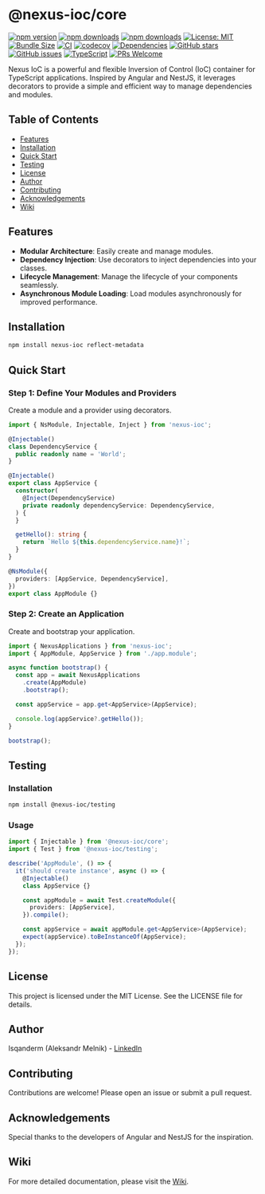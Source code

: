 # @nexus-ioc/core

[![npm version](https://img.shields.io/npm/v/@nexus-ioc/core.svg)](https://www.npmjs.com/package/@nexus-ioc/core)
[![npm downloads](https://img.shields.io/npm/dm/@nexus-ioc/core.svg)](https://www.npmjs.com/package/@nexus-ioc/core)
[![npm downloads](https://img.shields.io/npm/dt/@nexus-ioc/core.svg)](https://www.npmjs.com/package/@nexus-ioc/core)
[![License: MIT](https://img.shields.io/npm/l/@nexus-ioc/core.svg)](https://github.com/Isqanderm/ioc/blob/main/LICENSE)
[![Bundle Size](https://img.shields.io/bundlephobia/minzip/@nexus-ioc/core)](https://bundlephobia.com/package/@nexus-ioc/core)
[![CI](https://github.com/Isqanderm/ioc/actions/workflows/ci.yml/badge.svg)](https://github.com/Isqanderm/ioc/actions/workflows/ci.yml)
[![codecov](https://codecov.io/gh/Isqanderm/ioc/branch/main/graph/badge.svg)](https://codecov.io/gh/Isqanderm/ioc)
[![Dependencies](https://img.shields.io/librariesio/release/npm/@nexus-ioc/core)](https://libraries.io/npm/@nexus-ioc%2Fcore)
[![GitHub stars](https://img.shields.io/github/stars/Isqanderm/ioc.svg?style=social&label=Star)](https://github.com/Isqanderm/ioc)
[![GitHub issues](https://img.shields.io/github/issues/Isqanderm/ioc.svg)](https://github.com/Isqanderm/ioc/issues)
[![TypeScript](https://img.shields.io/badge/TypeScript-5.0+-blue.svg)](https://www.typescriptlang.org/)
[![PRs Welcome](https://img.shields.io/badge/PRs-welcome-brightgreen.svg)](https://github.com/Isqanderm/ioc/blob/main/CONTRIBUTING.md)

Nexus IoC is a powerful and flexible Inversion of Control (IoC) container for TypeScript applications. Inspired by Angular and NestJS, it leverages decorators to provide a simple and efficient way to manage dependencies and modules.

## Table of Contents

- [Features](#features)
- [Installation](#installation)
- [Quick Start](#quick-start)
- [Testing](#testing)
- [License](#license)
- [Author](#author)
- [Contributing](#contributing)
- [Acknowledgements](#acknowledgements)
- [Wiki](#wiki)

## Features

- **Modular Architecture**: Easily create and manage modules.
- **Dependency Injection**: Use decorators to inject dependencies into your classes.
- **Lifecycle Management**: Manage the lifecycle of your components seamlessly.
- **Asynchronous Module Loading**: Load modules asynchronously for improved performance.

## Installation

```bash
npm install nexus-ioc reflect-metadata
```

## Quick Start

### Step 1: Define Your Modules and Providers

Create a module and a provider using decorators.

```typescript
import { NsModule, Injectable, Inject } from 'nexus-ioc';

@Injectable()
class DependencyService {
  public readonly name = 'World';
}

@Injectable()
export class AppService {
  constructor(
    @Inject(DependencyService)
    private readonly dependencyService: DependencyService,
  ) {
  }

  getHello(): string {
    return `Hello ${this.dependencyService.name}!`;
  }
}

@NsModule({
  providers: [AppService, DependencyService],
})
export class AppModule {}
```

### Step 2: Create an Application

Create and bootstrap your application.

```typescript
import { NexusApplications } from 'nexus-ioc';
import { AppModule, AppService } from './app.module';

async function bootstrap() {
  const app = await NexusApplications
    .create(AppModule)
    .bootstrap();

  const appService = app.get<AppService>(AppService);

  console.log(appService?.getHello());
}

bootstrap();

```

## Testing

### Installation

```bash
npm install @nexus-ioc/testing
```

### Usage 

```typescript
import { Injectable } from '@nexus-ioc/core';
import { Test } from '@nexus-ioc/testing';

describe('AppModule', () => {
  it('should create instance', async () => {
    @Injectable()
    class AppService {}

    const appModule = await Test.createModule({
      providers: [AppService],
    }).compile();

    const appService = await appModule.get<AppService>(AppService);
    expect(appService).toBeInstanceOf(AppService);
  });
});
```

## License

This project is licensed under the MIT License. See the LICENSE file for details.

## Author

Isqanderm (Aleksandr Melnik) - [LinkedIn](www.linkedin.com/in/isqander-melnik)

## Contributing

Contributions are welcome! Please open an issue or submit a pull request.

## Acknowledgements

Special thanks to the developers of Angular and NestJS for the inspiration.

## Wiki

For more detailed documentation, please visit the [Wiki](https://github.com/Isqanderm/ioc/wiki).

